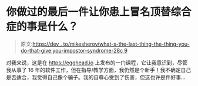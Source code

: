 # 你做过的最后一件让你患上冒名顶替综合症的事是什么？

> 原文:[https://dev . to/mikesherov/what-s-the-last-thing-the-thing-you-do-that-give you-impostor-syndrome-28c 9](https://dev.to/mikesherov/what-s-the-last-thing-you-did-that-gave-you-impostor-syndrome-28c9)

对我来说，这是在 https://egghead.io 上发布的一门课程，它让我意识到，尽管我从事了 16 年的软件工作，但在指导/教学方面，我仍然是个新手！我不确定自己是否适合，我觉得自己像个骗子。我的自尊心受到了伤害，但这也许是件好事...